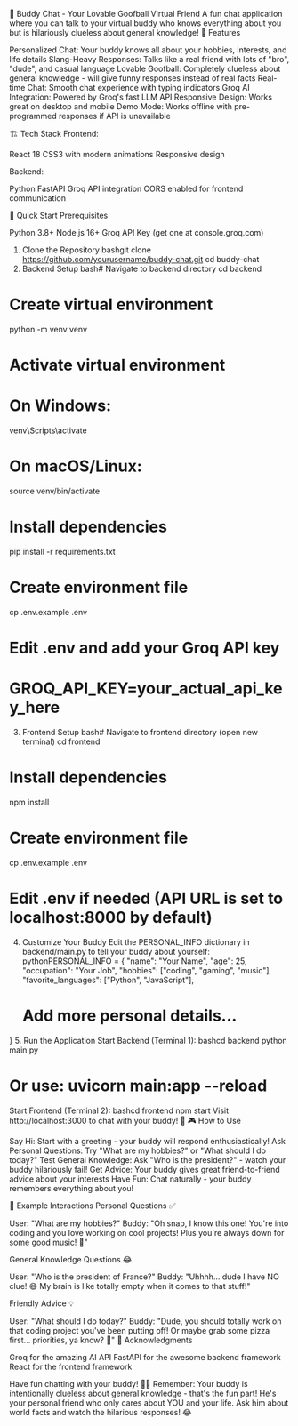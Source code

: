 🤪 Buddy Chat - Your Lovable Goofball Virtual Friend
A fun chat application where you can talk to your virtual buddy who knows everything about you but is hilariously clueless about general knowledge!
🎯 Features

Personalized Chat: Your buddy knows all about your hobbies, interests, and life details
Slang-Heavy Responses: Talks like a real friend with lots of "bro", "dude", and casual language
Lovable Goofball: Completely clueless about general knowledge - will give funny responses instead of real facts
Real-time Chat: Smooth chat experience with typing indicators
Groq AI Integration: Powered by Groq's fast LLM API
Responsive Design: Works great on desktop and mobile
Demo Mode: Works offline with pre-programmed responses if API is unavailable

🏗️ Tech Stack
Frontend:

React 18
CSS3 with modern animations
Responsive design

Backend:

Python FastAPI
Groq API integration
CORS enabled for frontend communication

🚀 Quick Start
Prerequisites

Python 3.8+
Node.js 16+
Groq API Key (get one at console.groq.com)

1. Clone the Repository
bashgit clone https://github.com/yourusername/buddy-chat.git
cd buddy-chat
2. Backend Setup
bash# Navigate to backend directory
cd backend

# Create virtual environment
python -m venv venv

# Activate virtual environment
# On Windows:
venv\Scripts\activate
# On macOS/Linux:
source venv/bin/activate

# Install dependencies
pip install -r requirements.txt

# Create environment file
cp .env.example .env

# Edit .env and add your Groq API key
# GROQ_API_KEY=your_actual_api_key_here
3. Frontend Setup
bash# Navigate to frontend directory (open new terminal)
cd frontend

# Install dependencies
npm install

# Create environment file
cp .env.example .env

# Edit .env if needed (API URL is set to localhost:8000 by default)
4. Customize Your Buddy
Edit the PERSONAL_INFO dictionary in backend/main.py to tell your buddy about yourself:
pythonPERSONAL_INFO = {
    "name": "Your Name",
    "age": 25,
    "occupation": "Your Job",
    "hobbies": ["coding", "gaming", "music"],
    "favorite_languages": ["Python", "JavaScript"],
    # Add more personal details...
}
5. Run the Application
Start Backend (Terminal 1):
bashcd backend
python main.py
# Or use: uvicorn main:app --reload
Start Frontend (Terminal 2):
bashcd frontend
npm start
Visit http://localhost:3000 to chat with your buddy! 🎉
🎮 How to Use

Say Hi: Start with a greeting - your buddy will respond enthusiastically!
Ask Personal Questions: Try "What are my hobbies?" or "What should I do today?"
Test General Knowledge: Ask "Who is the president?" - watch your buddy hilariously fail!
Get Advice: Your buddy gives great friend-to-friend advice about your interests
Have Fun: Chat naturally - your buddy remembers everything about you!

🎨 Example Interactions
Personal Questions ✅

User: "What are my hobbies?"
Buddy: "Oh snap, I know this one! You're into coding and you love working on cool projects! Plus you're always down for some good music! 🎵"

General Knowledge Questions 😂

User: "Who is the president of France?"
Buddy: "Uhhhh... dude I have NO clue! 😅 My brain is like totally empty when it comes to that stuff!"

Friendly Advice 💡

User: "What should I do today?"
Buddy: "Dude, you should totally work on that coding project you've been putting off! Or maybe grab some pizza first... priorities, ya know? 🍕"
🙏 Acknowledgments

Groq for the amazing AI API
FastAPI for the awesome backend framework
React for the frontend framework


Have fun chatting with your buddy! 🤪✨
Remember: Your buddy is intentionally clueless about general knowledge - that's the fun part! He's your personal friend who only cares about YOU and your life. Ask him about world facts and watch the hilarious responses! 😂
